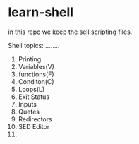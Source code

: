 # learn-shell

in this repo we keep the sell scripting files.

Shell topics:
........
1. Printing
2. Variables(V)
3. functions(F)
4. Conditon(C)
5.  Loops(L)
6.  Exit Status
7.  Inputs
8.  Quetes
9.  Redirectors
10.  SED Editor
11. 




##